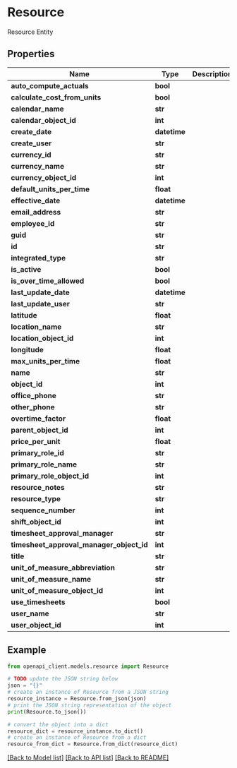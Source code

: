 # Resource

Resource Entity

## Properties

Name | Type | Description | Notes
------------ | ------------- | ------------- | -------------
**auto_compute_actuals** | **bool** |  | [optional] 
**calculate_cost_from_units** | **bool** |  | [optional] 
**calendar_name** | **str** |  | [optional] 
**calendar_object_id** | **int** |  | [optional] 
**create_date** | **datetime** |  | [optional] 
**create_user** | **str** |  | [optional] 
**currency_id** | **str** |  | [optional] 
**currency_name** | **str** |  | [optional] 
**currency_object_id** | **int** |  | [optional] 
**default_units_per_time** | **float** |  | [optional] 
**effective_date** | **datetime** |  | [optional] 
**email_address** | **str** |  | [optional] 
**employee_id** | **str** |  | [optional] 
**guid** | **str** |  | [optional] 
**id** | **str** |  | [optional] 
**integrated_type** | **str** |  | [optional] 
**is_active** | **bool** |  | [optional] 
**is_over_time_allowed** | **bool** |  | [optional] 
**last_update_date** | **datetime** |  | [optional] 
**last_update_user** | **str** |  | [optional] 
**latitude** | **float** |  | [optional] 
**location_name** | **str** |  | [optional] 
**location_object_id** | **int** |  | [optional] 
**longitude** | **float** |  | [optional] 
**max_units_per_time** | **float** |  | [optional] 
**name** | **str** |  | [optional] 
**object_id** | **int** |  | [optional] 
**office_phone** | **str** |  | [optional] 
**other_phone** | **str** |  | [optional] 
**overtime_factor** | **float** |  | [optional] 
**parent_object_id** | **int** |  | [optional] 
**price_per_unit** | **float** |  | [optional] 
**primary_role_id** | **str** |  | [optional] 
**primary_role_name** | **str** |  | [optional] 
**primary_role_object_id** | **int** |  | [optional] 
**resource_notes** | **str** |  | [optional] 
**resource_type** | **str** |  | [optional] 
**sequence_number** | **int** |  | [optional] 
**shift_object_id** | **int** |  | [optional] 
**timesheet_approval_manager** | **str** |  | [optional] 
**timesheet_approval_manager_object_id** | **int** |  | [optional] 
**title** | **str** |  | [optional] 
**unit_of_measure_abbreviation** | **str** |  | [optional] 
**unit_of_measure_name** | **str** |  | [optional] 
**unit_of_measure_object_id** | **int** |  | [optional] 
**use_timesheets** | **bool** |  | [optional] 
**user_name** | **str** |  | [optional] 
**user_object_id** | **int** |  | [optional] 

## Example

```python
from openapi_client.models.resource import Resource

# TODO update the JSON string below
json = "{}"
# create an instance of Resource from a JSON string
resource_instance = Resource.from_json(json)
# print the JSON string representation of the object
print(Resource.to_json())

# convert the object into a dict
resource_dict = resource_instance.to_dict()
# create an instance of Resource from a dict
resource_from_dict = Resource.from_dict(resource_dict)
```
[[Back to Model list]](../README.md#documentation-for-models) [[Back to API list]](../README.md#documentation-for-api-endpoints) [[Back to README]](../README.md)


